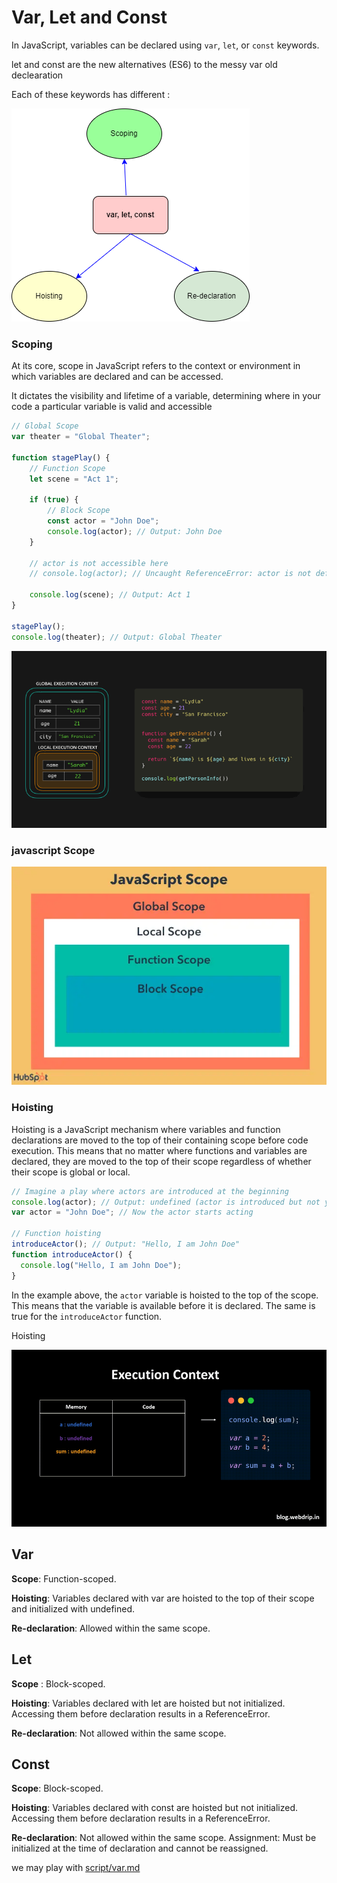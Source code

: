 # Var, Let and Const #

In JavaScript, variables can be declared using `var`, `let`, or `const` keywords. 

let and const are the new alternatives (ES6) to the messy var old declearation 

Each of these keywords has different :

![Alt Text](Asset/concept-var.png)


### Scoping ### 
At its core, scope in JavaScript refers to the context or environment in which variables are declared and can be accessed.

It dictates the visibility and lifetime of a variable, determining where in your code a particular variable is valid and accessible


```javascript
// Global Scope
var theater = "Global Theater";

function stagePlay() {
    // Function Scope
    let scene = "Act 1";

    if (true) {
        // Block Scope
        const actor = "John Doe";
        console.log(actor); // Output: John Doe
    }

    // actor is not accessible here
    // console.log(actor); // Uncaught ReferenceError: actor is not defined

    console.log(scene); // Output: Act 1
}

stagePlay();
console.log(theater); // Output: Global Theater
```


![Alt Text](Asset/Scope.gif)

### javascript Scope ###

![Alt Text](Asset/scope.webp)

### Hoisting ### 

Hoisting is a JavaScript mechanism where variables and function declarations are moved to the top of their containing scope before code execution.
This means that no matter where functions and variables are declared, they are moved to the top of their scope regardless of whether their scope is global or local.


```javascript
// Imagine a play where actors are introduced at the beginning
console.log(actor); // Output: undefined (actor is introduced but not yet acting)
var actor = "John Doe"; // Now the actor starts acting

// Function hoisting
introduceActor(); // Output: "Hello, I am John Doe"
function introduceActor() {
  console.log("Hello, I am John Doe");
}
```

In the example above, the `actor` variable is hoisted to the top of the scope. This means that the variable is available before it is declared. The same is true for the `introduceActor` function.

Hoisting

![Alt Text](Asset/Hoisting.gif)



## Var ##
**Scope**: Function-scoped.

**Hoisting**: Variables declared with var are hoisted to the top of their scope and initialized with undefined.

**Re-declaration**: Allowed within the same scope.


## Let ## 
**Scope** : Block-scoped.

**Hoisting**: Variables declared with let are hoisted but not initialized. Accessing them before declaration results in a ReferenceError.

**Re-declaration**: Not allowed within the same scope.


## Const ## 
**Scope**: Block-scoped.

**Hoisting**: Variables declared with const are hoisted but not initialized. 
Accessing them before declaration results in a ReferenceError.

**Re-declaration**: Not allowed within the same scope.
Assignment: Must be initialized at the time of declaration and cannot be reassigned.


we may play with [script/var.md](https://github.com/parane/web-development/blob/javascript/var-let-const/script/var.md)
